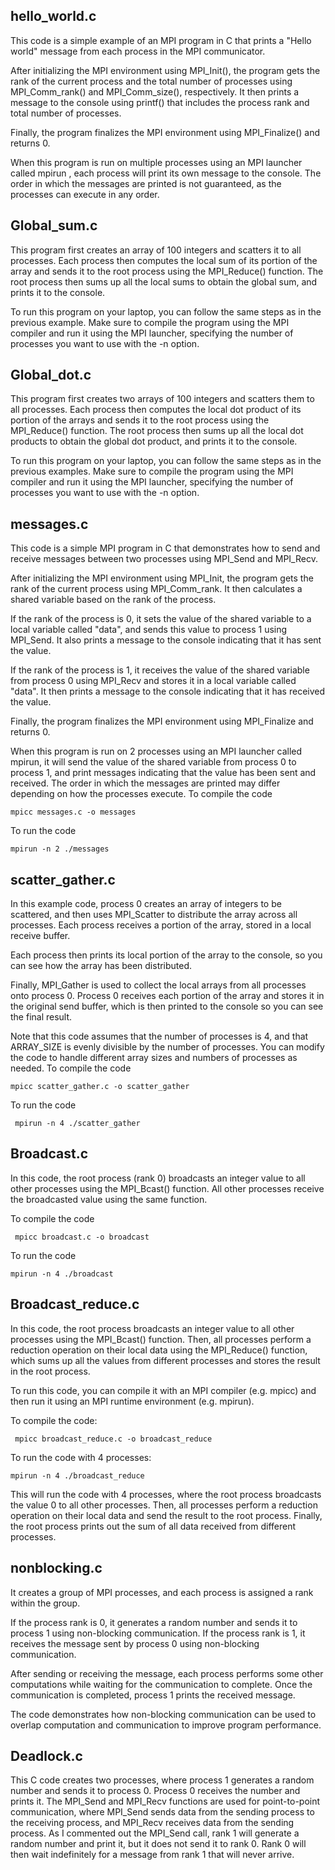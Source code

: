 ## hello_world.c
This code is a simple example of an MPI program in C that prints a "Hello world" message from each process in the MPI communicator.

After initializing the MPI environment using MPI_Init(), the program gets the rank of the current process and the total number of processes using MPI_Comm_rank() and MPI_Comm_size(), respectively. It then prints a message to the console using printf() that includes the process rank and total number of processes.

Finally, the program finalizes the MPI environment using MPI_Finalize() and returns 0.

When this program is run on multiple processes using an MPI launcher called mpirun , each process will print its own message to the console. The order in which the messages are printed is not guaranteed, as the processes can execute in any order.

## Global_sum.c

This program first creates an array of 100 integers and scatters it to all processes. Each process then computes the local sum of its portion of the array and sends it to the root process using the MPI_Reduce() function. The root process then sums up all the local sums to obtain the global sum, and prints it to the console.

To run this program on your laptop, you can follow the same steps as in the previous example. Make sure to compile the program using the MPI compiler and run it using the MPI launcher, specifying the number of processes you want to use with the -n option.

## Global_dot.c

This program first creates two arrays of 100 integers and scatters them to all processes. Each process then computes the local dot product of its portion of the arrays and sends it to the root process using the MPI_Reduce() function. The root process then sums up all the local dot products to obtain the global dot product, and prints it to the console.

To run this program on your laptop, you can follow the same steps as in the previous examples. Make sure to compile the program using the MPI compiler and run it using the MPI launcher, specifying the number of processes you want to use with the -n option.
## messages.c
This code is a simple MPI program in C that demonstrates how to send and receive messages between two processes using MPI_Send and MPI_Recv.

After initializing the MPI environment using MPI_Init, the program gets the rank of the current process using MPI_Comm_rank. It then calculates a shared variable based on the rank of the process.

If the rank of the process is 0, it sets the value of the shared variable to a local variable called "data", and sends this value to process 1 using MPI_Send. It also prints a message to the console indicating that it has sent the value.

If the rank of the process is 1, it receives the value of the shared variable from process 0 using MPI_Recv and stores it in a local variable called "data". It then prints a message to the console indicating that it has received the value.

Finally, the program finalizes the MPI environment using MPI_Finalize and returns 0.

When this program is run on 2 processes using an MPI launcher called mpirun, it will send the value of the shared variable from process 0 to process 1, and print messages indicating that the value has been sent and received. The order in which the messages are printed may differ depending on how the processes execute.
To compile the code

```mpicc messages.c -o messages```

To run the code

```mpirun -n 2 ./messages```
## scatter_gather.c
In this example code, process 0 creates an array of integers to be scattered, and then uses MPI_Scatter to distribute the array across all processes. Each process receives a portion of the array, stored in a local receive buffer.

Each process then prints its local portion of the array to the console, so you can see how the array has been distributed.

Finally, MPI_Gather is used to collect the local arrays from all processes onto process 0. Process 0 receives each portion of the array and stores it in the original send buffer, which is then printed to the console so you can see the final result.

Note that this code assumes that the number of processes is 4, and that ARRAY_SIZE is evenly divisible by the number of processes. You can modify the code to handle different array sizes and numbers of processes as needed.
To compile the code

 ```mpicc scatter_gather.c -o scatter_gather```
 
To run the code

``` mpirun -n 4 ./scatter_gather```
 
 ## Broadcast.c
 In this code, the root process (rank 0) broadcasts an integer value to all other processes using the MPI_Bcast() function. All other processes receive the broadcasted value using the same function.
 
 To compile the code

 ``` mpicc broadcast.c -o broadcast```
 
To run the code

``` mpirun -n 4 ./broadcast ```
 ## Broadcast_reduce.c
 
 In this code, the root process broadcasts an integer value to all other processes using the MPI_Bcast() function. Then, all processes perform a reduction operation on their local data using the MPI_Reduce() function, which sums up all the values from different processes and stores the result in the root process.

 
To run this code, you can compile it with an MPI compiler (e.g. mpicc) and then run it using an MPI runtime environment (e.g. mpirun). 

To compile the code:

``` mpicc broadcast_reduce.c -o broadcast_reduce```

To run the code with 4 processes:

```mpirun -n 4 ./broadcast_reduce```

This will run the code with 4 processes, where the root process broadcasts the value 0 to all other processes. Then, all processes perform a reduction operation on their local data and send the result to the root process. Finally, the root process prints out the sum of all data received from different processes.

## nonblocking.c

It creates a group of MPI processes, and each process is assigned a rank within the group.

If the process rank is 0, it generates a random number and sends it to process 1 using non-blocking communication. If the process rank is 1, it receives the message sent by process 0 using non-blocking communication.

After sending or receiving the message, each process performs some other computations while waiting for the communication to complete. Once the communication is completed, process 1 prints the received message.

The code demonstrates how non-blocking communication can be used to overlap computation and communication to improve program performance.

## Deadlock.c

This C code creates two processes, where process 1 generates a random number and sends it to process 0. Process 0 receives the number and prints it. The MPI_Send and MPI_Recv functions are used for point-to-point communication, where MPI_Send sends data from the sending process to the receiving process, and MPI_Recv receives data from the sending process.
As I commented out the MPI_Send call, rank 1 will generate a random number and print it, but it does not send it to rank 0. Rank 0 will then wait indefinitely for a message from rank 1 that will never arrive.


